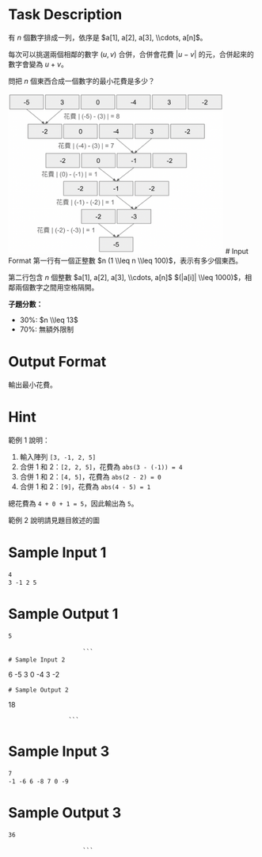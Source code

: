 # Task Description
有 $n$ 個數字排成一列，依序是 $a[1], a[2], a[3], \\cdots, a[n]$。

每次可以挑選兩個相鄰的數字 $(u, v)$ 合併，合併會花費 $|u - v|$ 的元，合併起來的數字會變為 $u + v$。

問把 $n$ 個東西合成一個數字的最小花費是多少？

<img src="./ShowImage_id_3757.png" height="326" width="435" />
# Input Format
第一行有一個正整數 $n (1 \\leq n \\leq 100)$，表示有多少個東西。

第二行包含 $n$ 個整數 $a[1], a[2], a[3], \\cdots, a[n]$ $(|a[i]| \\leq 1000)$，相鄰兩個數字之間用空格隔開。

**子題分數：**

* 30%: $n \\leq 13$
* 70%: 無額外限制
# Output Format
輸出最小花費。
# Hint
範例 1 說明：

1. 輸入陣列 `[3, -1, 2, 5]`
2. 合併 1 和 2：`[2, 2, 5]`，花費為 `abs(3 - (-1)) = 4`
3. 合併 1 和 2：`[4, 5]`，花費為 `abs(2 - 2) = 0`
4. 合併 1 和 2：`[9]`，花費為 `abs(4 - 5) = 1`

總花費為 `4 + 0 + 1 = 5`，因此輸出為 `5`。

範例 2 說明請見題目敘述的圖
# Sample Input 1
```
4
3 -1 2 5
```
# Sample Output 1
```
5

                     ```
# Sample Input 2
```
6
-5 3 0 -4 3 -2
```
# Sample Output 2
```
18

                     ```
# Sample Input 3
```
7
-1 -6 6 -8 7 0 -9
```
# Sample Output 3
```
36

                     ```


